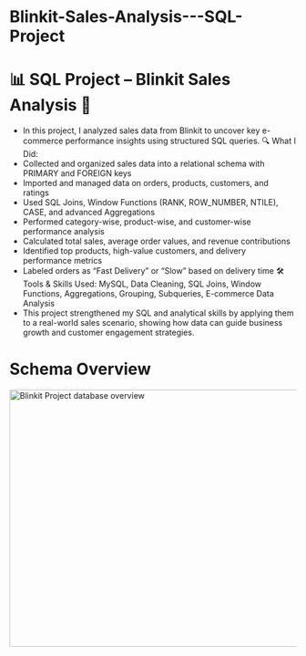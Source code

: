 # Blinkit-Sales-Analysis---SQL-Project
# 📊 SQL Project – Blinkit Sales Analysis 🛒
- In this project, I analyzed sales data from Blinkit to uncover key e-commerce performance insights using structured SQL queries. 🔍 What I Did:
- Collected and organized sales data into a relational schema with PRIMARY and FOREIGN keys
- Imported and managed data on orders, products, customers, and ratings
- Used SQL Joins, Window Functions (RANK, ROW_NUMBER, NTILE), CASE, and advanced Aggregations
- Performed category-wise, product-wise, and customer-wise performance analysis
- Calculated total sales, average order values, and revenue contributions
- Identified top products, high-value customers, and delivery performance metrics
- Labeled orders as “Fast Delivery” or “Slow” based on delivery time
🛠 Tools & Skills Used: MySQL, Data Cleaning, SQL Joins, Window Functions, Aggregations, Grouping, Subqueries, E-commerce Data Analysis
- This project strengthened my SQL and analytical skills by applying them to a real-world sales scenario, showing how data can guide business growth and customer engagement strategies.
  
# Schema Overview
<img width="957" height="451" alt="Blinkit Project database overview" src="https://github.com/user-attachments/assets/ed2b29fc-894c-4f8f-ab76-6c0ada94650a" />

